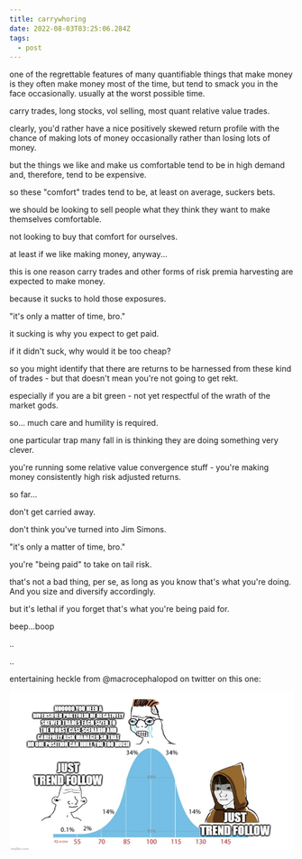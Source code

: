 ```yaml
---
title: carrywhoring
date: 2022-08-03T03:25:06.284Z
tags:
  - post
---
```

one of the  regrettable features of many quantifiable things that make money is they often make money most of the time, but tend to smack you in the face occasionally. usually at the worst possible time. 

carry trades, long stocks, vol selling, most quant relative value trades.

clearly, you'd rather have a nice positively skewed return profile with the chance of making lots of money occasionally rather than losing lots of money.

but the things we like and make us comfortable tend to be in high demand and, therefore,
tend to be expensive.

so these "comfort" trades tend to be, at least on average, suckers bets.

we should be looking to sell people what they think they want to make themselves
comfortable.

not looking to buy that comfort for ourselves.

at least if we like making money, anyway...

this is one reason carry trades and other forms of risk premia harvesting are expected to
make money.

because it sucks to hold those exposures.

"it's only a matter of time, bro."

it sucking is why you expect to get paid.

if it didn't suck, why would it be too cheap? 

so you might identify that there are returns to be harnessed from these kind of trades - but that doesn't mean you're not going to get rekt.

especially if you are a bit green - not yet respectful of the wrath of the market gods.

so... much care and humility is required.

one particular trap many fall in is thinking they are doing something very clever.

you're running some relative value convergence stuff - you're making money consistently high risk adjusted returns.

so far...

don't get carried away.

don't think you've turned into Jim Simons.

"it's only a matter of time, bro."

you're "being paid" to take on tail risk.

that's not a bad thing, per se, as long as you know that's what you're doing. And you size and
diversify accordingly.

but it's lethal if you forget that's what you're being paid for.

beep...boop

.﻿.

.﻿.

e﻿ntertaining heckle from @macrocephalopod on twitter on this one:

![](/media/macrocephalopod.png)